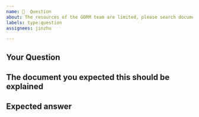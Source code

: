 ```yaml
---
name: 💬  Question
about: The resources of the GORM team are limited, please search documents/google/issues/test cases before ask 🙏
labels: type:question
assignees: jinzhu

---
```


## Your Question

<!-- Ask your question in English, minimalist example is highly recommended, please `Report a bug` for bugs -->

## The document you expected this should be explained

<!-- The document link you expected this question should be explained of our [official documents site](http://v2.gorm.io) -->

## Expected answer

<!-- What you want -->
